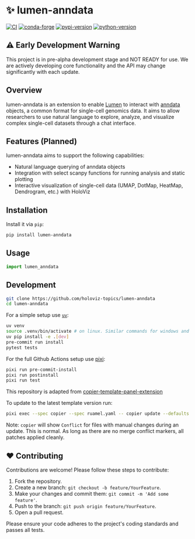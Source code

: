 # ✨ lumen-anndata

[![CI](https://img.shields.io/github/actions/workflow/status/holoviz-topics/lumen-anndata/ci.yml?style=flat-square&branch=main)](https://github.com/holoviz-topics/lumen-anndata/actions/workflows/ci.yml)
[![conda-forge](https://img.shields.io/conda/vn/conda-forge/lumen-anndata?logoColor=white&logo=conda-forge&style=flat-square)](https://prefix.dev/channels/conda-forge/packages/lumen-anndata)
[![pypi-version](https://img.shields.io/pypi/v/lumen-anndata.svg?logo=pypi&logoColor=white&style=flat-square)](https://pypi.org/project/lumen-anndata)
[![python-version](https://img.shields.io/pypi/pyversions/lumen-anndata?logoColor=white&logo=python&style=flat-square)](https://pypi.org/project/lumen-anndata)


## ⚠️ Early Development Warning

This project is in pre-alpha development stage and NOT READY for use.
We are actively developing core functionality and the API may change significantly with each update.

## Overview

lumen-anndata is an extension to enable [Lumen](https://lumen.holoviz.org/) to interact with [anndata](https://anndata.readthedocs.io/) objects, a common format for single-cell genomics data. It aims to allow researchers to use natural language to explore, analyze, and visualize complex single-cell datasets through a chat interface.

## Features (Planned)
lumen-anndata aims to support the following capabilities:

- Natural language querying of anndata objects
- Integration with select scanpy functions for running analysis and static plotting
- Interactive visualization of single-cell data (UMAP, DotMap, HeatMap, Dendrogram, etc.) with HoloViz

## Installation

Install it via `pip`:

```bash
pip install lumen-anndata
```

## Usage

```python
import lumen_anndata
```

## Development

```bash
git clone https://github.com/holoviz-topics/lumen-anndata
cd lumen-anndata
```

For a simple setup use [`uv`](https://docs.astral.sh/uv/):

```bash
uv venv
source .venv/bin/activate # on linux. Similar commands for windows and osx
uv pip install -e .[dev]
pre-commit run install
pytest tests
```

For the full Github Actions setup use [pixi](https://pixi.sh):

```bash
pixi run pre-commit-install
pixi run postinstall
pixi run test
```

This repository is adapted from [copier-template-panel-extension](https://github.com/panel-extensions/copier-template-panel-extension)

To update to the latest template version run:

```bash
pixi exec --spec copier --spec ruamel.yaml -- copier update --defaults --trust
```

Note: `copier` will show `Conflict` for files with manual changes during an update. This is normal. As long as there are no merge conflict markers, all patches applied cleanly.

## ❤️ Contributing

Contributions are welcome! Please follow these steps to contribute:

1. Fork the repository.
2. Create a new branch: `git checkout -b feature/YourFeature`.
3. Make your changes and commit them: `git commit -m 'Add some feature'`.
4. Push to the branch: `git push origin feature/YourFeature`.
5. Open a pull request.

Please ensure your code adheres to the project's coding standards and passes all tests.
